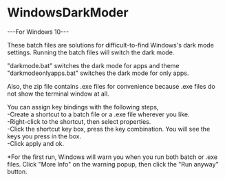 # WindowsDarkModer
---For Windows 10---

These batch files are solutions for difficult-to-find Windows's dark mode settings. Running the batch files will switch the dark mode.

"darkmode.bat" switches the dark mode for apps and theme  
"darkmodeonlyapps.bat" switches the dark mode for only apps.

Also, the zip file contains .exe files for convenience because .exe files do not show the terminal window at all.

You can assign key bindings with the following steps,  
-Create a shortcut to a batch file or a .exe file wherever you like.  
-Right-click to the shortcut, then select properties.  
-Click the shortcut key box, press the key combination. You will see the keys you press in the box.  
-Click apply and ok.  

*For the first run, Windows will warn you when you run both batch or .exe files. Click "More Info" on the warning popup, then click the "Run anyway" button.
